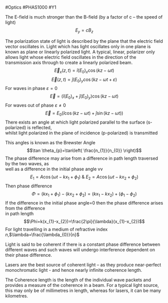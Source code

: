 #Optics #PHAS1000 #Y1 

The E-field is much stronger than the B-field (by a factor of c – the speed of light)  
$$E_{y}=cB_{z}$$

The polarization state of light is described by the plane that the electric field vector oscillates in. Light which has light oscillates only in one plane is known as plane or linearly polarized light. A typical, linear, polarizer only allows light whose electric field oscillates in the direction of the transmission axis through to create a linearly polarized beam.
$$\vec{E}_{x}(z,t)=\hat{i}(E_{0})_{x}\cos(kz-\omega t)$$
$$\vec{E}_{}(z,t)=\hat{j}(E_{0})_{y}\cos(kz-\omega t+\varepsilon)$$
For waves in phase $\varepsilon =0$
$$\vec{E}=(\hat{i}(E_{0})_{x}+\hat{j}(E_{0})_{y})\cos(kz-\omega t)$$
For waves out of phase $\varepsilon\neq0$
$$\vec{E}=E_{0}(\hat{i}\cos(kz-\omega t)+\hat{j}\sin(kz-\omega t))$$
There exists an angle at which light polarized parallel to the surface (s-polarized) is reflected,  
whilst light polarized in the plane of incidence (p-polarized) is transmitted  

This angles is known as the Brewster Angle
$$\tan \theta_{p}=\tan\left( \frac{n_{1}}{n_{0}} \right)$$
The phase difference may arise from a difference in path length traversed by the two waves, as  
well as a difference in the initial phase angle vv
$$E_{1}=A\cos(\omega t-kx_{1}+\phi_{1}) \  \& \ E_{2}=A\cos(\omega t-kx_{2}+\phi_{2})$$
Then phase difference
$$\Phi=(kx_{1}+\phi_{1})-(kx_{2}+\phi_{2})=(kx_{1}-kx_{2})+(\phi_{1}-\phi_{2})$$
If the difference in the initial phase angle=0 then the phase difference arises from the difference  
in path length
$$\Phi=k(x_{1}-x_{2})=\frac{2\pi}{\lambda}(x_{1}-x_{2})$$
For light travelling in a medium of refractive index $n$,$\lambda=\frac{\lambda_{0}}{n}$

Light is said to be coherent if there is a constant phase difference between different waves and such waves will undergo interference dependent on their phase difference.  

Lasers are the best source of coherent light – as they produce near-perfect monochromatic light - and hence nearly infinite coherence length.  

The Coherence length is the length of the individual wave packets and provides a measure  of the coherence in a beam. For a typical light source, this may only be of millimetres in length, whereas for lasers, it can be many kilometres.